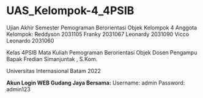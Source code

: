 # UAS_Kelompok-4_4PSIB
Ujian Akhir Semester Pemograman Berorientasi Objek 
Kelompok 4 
Anggota Kelompok: 
Reddyson 2031105 
Franky 2031067 
Leonardy 2031090 
Vicco Leonardo 2031060  

Kelas 4PSIB 
Mata Kuliah Pemograman Berorientasi Objek 
Dosen Pengampu Bapak Fredian Simanjuntak , S.Kom.  

Universitas Internasional Batam 
2022

**Akun Login WEB Gudang Jaya Bersama:**
Username: admin
Password: admin123

